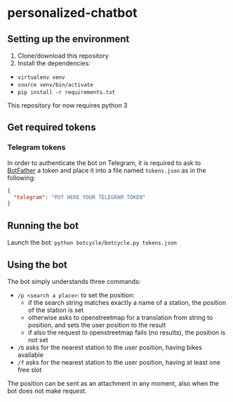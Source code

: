 # personalized-chatbot

## Setting up the environment

1. Clone/download this repository
2. Install the dependencies:
  - `virtualenv venv`
  - `source venv/bin/activate`
  - `pip install -r requirements.txt`

This repository for now requires python 3

## Get required tokens

### Telegram tokens

In order to authenticate the bot on Telegram, it is required to ask to [BotFather](https://telegram.me/BotFather) a token and place it into a file named `tokens.json` as in the following:

```json
{
  "telegram": "PUT HERE YOUR TELEGRAM TOKEN"
}
```

## Running the bot

Launch the bot: `python botcycle/botcycle.py tokens.json`

## Using the bot

The bot simply understands three commands:

- `/p <search a place>`: to set the position:
  - if the search string matches exactly a name of a station, the position of the station is set
  - otherwise asks to openstreetmap for a translation from string to position, and sets the user position to the result
  - if also the request to openstreetmap fails (no results), the position is not set
- `/b` asks for the nearest station to the user position, having bikes available
- `/f` asks for the nearest station to the user position, having at least one free slot

The position can be sent as an attachment in any moment, also when the bot does not make request.
